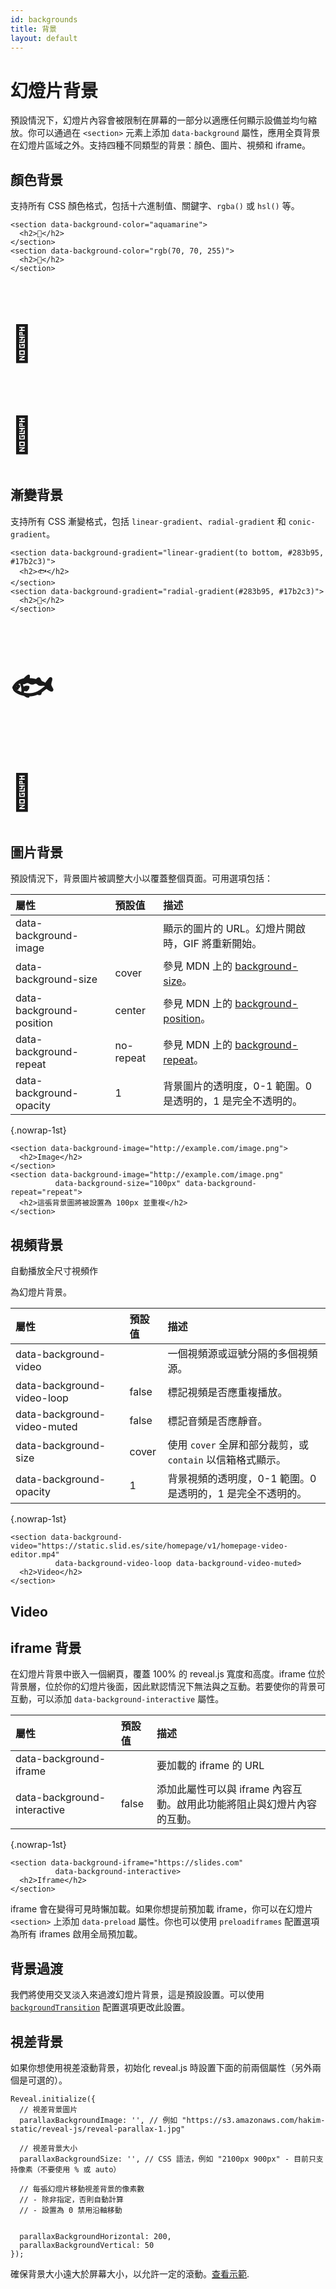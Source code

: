 ```yaml
---
id: backgrounds
title: 背景
layout: default
---
```


# 幻燈片背景

預設情況下，幻燈片內容會被限制在屏幕的一部分以適應任何顯示設備並均勻縮放。你可以通過在 `<section>` 元素上添加 `data-background` 屬性，應用全頁背景在幻燈片區域之外。支持四種不同類型的背景：顏色、圖片、視頻和 iframe。

## 顏色背景

支持所有 CSS 顏色格式，包括十六進制值、關鍵字、`rgba()` 或 `hsl()` 等。

```html/0,3
<section data-background-color="aquamarine">
  <h2>🍦</h2>
</section>
<section data-background-color="rgb(70, 70, 255)">
  <h2>🍰</h2>
</section>
```

<div class="reveal reveal-example">
  <div class="slides">
    <section data-background-color="aquamarine">
      <h2 style="font-size: 4em;">🍦</h2>
    </section>
    <section data-background-color="rgb(70, 70, 255)">
      <h2 style="font-size: 4em;">🍰</h2>
    </section>
  </div>
</div>

## 漸變背景

支持所有 CSS 漸變格式，包括 `linear-gradient`、`radial-gradient` 和 `conic-gradient`。

```html/0,3
<section data-background-gradient="linear-gradient(to bottom, #283b95, #17b2c3)">
  <h2>🐟</h2>
</section>
<section data-background-gradient="radial-gradient(#283b95, #17b2c3)">
  <h2>🐳</h2>
</section>
```

<div class="reveal reveal-example">
  <div class="slides">
    <section data-background-gradient="linear-gradient(to bottom, #283b95, #17b2c3)">
      <h2 style="font-size: 4em;">🐟</h2>
    </section>
    <section data-background-gradient="radial-gradient(#283b95, #17b2c3)">
      <h2 style="font-size: 4em;">🐳</h2>
    </section>
  </div>
</div>

## 圖片背景

預設情況下，背景圖片被調整大小以覆蓋整個頁面。可用選項包括：

| 屬性                     | 預設值    | 描述                                                                                                  |
| :----------------------- | :-------- | :---------------------------------------------------------------------------------------------------- |
| data-background-image    |           | 顯示的圖片的 URL。幻燈片開啟時，GIF 將重新開始。                                                      |
| data-background-size     | cover     | 參見 MDN 上的 [background-size](https://developer.mozilla.org/docs/Web/CSS/background-size)。         |
| data-background-position | center    | 參見 MDN 上的 [background-position](https://developer.mozilla.org/docs/Web/CSS/background-position)。 |
| data-background-repeat   | no-repeat | 參見 MDN 上的 [background-repeat](https://developer.mozilla.org/docs/Web/CSS/background-repeat)。     |
| data-background-opacity  | 1         | 背景圖片的透明度，0-1 範圍。0 是透明的，1 是完全不透明的。                                            |

{.nowrap-1st}

```html/0,3-4
<section data-background-image="http://example.com/image.png">
  <h2>Image</h2>
</section>
<section data-background-image="http://example.com/image.png"
          data-background-size="100px" data-background-repeat="repeat">
  <h2>這張背景圖將被設置為 100px 並重複</h2>
</section>
```

## 視頻背景

自動播放全尺寸視頻作

為幻燈片背景。

| 屬性                        | 預設值 | 描述                                                       |
| :-------------------------- | :----- | :--------------------------------------------------------- |
| data-background-video       |        | 一個視頻源或逗號分隔的多個視頻源。                         |
| data-background-video-loop  | false  | 標記視頻是否應重複播放。                                   |
| data-background-video-muted | false  | 標記音頻是否應靜音。                                       |
| data-background-size        | cover  | 使用 `cover` 全屏和部分裁剪，或 `contain` 以信箱格式顯示。 |
| data-background-opacity     | 1      | 背景視頻的透明度，0-1 範圍。0 是透明的，1 是完全不透明的。 |

{.nowrap-1st}

```html/0-1
<section data-background-video="https://static.slid.es/site/homepage/v1/homepage-video-editor.mp4"
          data-background-video-loop data-background-video-muted>
  <h2>Video</h2>
</section>
```

<div class="reveal reveal-example">
  <div class="slides">
    <section data-background-video="https://static.slid.es/site/homepage/v1/homepage-video-editor.mp4" 
          data-background-video-loop data-background-video-muted>
      <h2>Video</h2>
    </section>
  </div>
</div>

## iframe 背景

在幻燈片背景中嵌入一個網頁，覆蓋 100% 的 reveal.js 寬度和高度。iframe 位於背景層，位於你的幻燈片後面，因此默認情況下無法與之互動。若要使你的背景可互動，可以添加 `data-background-interactive` 屬性。

| 屬性                        | 預設值 | 描述                                                                   |
| :-------------------------- | :----- | :--------------------------------------------------------------------- |
| data-background-iframe      |        | 要加載的 iframe 的 URL                                                 |
| data-background-interactive | false  | 添加此屬性可以與 iframe 內容互動。啟用此功能將阻止與幻燈片內容的互動。 |

{.nowrap-1st}

```html/0-1
<section data-background-iframe="https://slides.com"
          data-background-interactive>
  <h2>Iframe</h2>
</section>
```

iframe 會在變得可見時懶加載。如果你想提前預加載 iframe，你可以在幻燈片 `<section>` 上添加 `data-preload` 屬性。你也可以使用 `preloadiframes` 配置選項為所有 iframes 啟用全局預加載。

## 背景過渡

我們將使用交叉淡入來過渡幻燈片背景，這是預設設置。可以使用 [`backgroundTransition`](/transitions/#background-transitions) 配置選項更改此設置。

## 視差背景

如果你想使用視差滾動背景，初始化 reveal.js 時設置下面的前兩個屬性（另外兩個是可選的）。

```javascript/1-11
Reveal.initialize({
  // 視差背景圖片
  parallaxBackgroundImage: '', // 例如 "https://s3.amazonaws.com/hakim-static/reveal-js/reveal-parallax-1.jpg"

  // 視差背景大小
  parallaxBackgroundSize: '', // CSS 語法，例如 "2100px 900px" - 目前只支持像素（不要使用 % 或 auto）

  // 每張幻燈片移動視差背景的像素數
  // - 除非指定，否則自動計算
  // - 設置為 0 禁用沿軸移動


  parallaxBackgroundHorizontal: 200,
  parallaxBackgroundVertical: 50
});
```

確保背景大小遠大於屏幕大小，以允許一定的滾動。[查看示範](/demo?parallaxBackgroundImage=https%3A%2F%2Fs3.amazonaws.com%2Fhakim-static%2Freveal-js%2Freveal-parallax-1.jpg&parallaxBackgroundSize=2100px%20900px).
